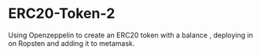 # ERC20-Token-2
Using Openzeppelin to create an ERC20 token with a balance , deploying in on Ropsten and adding it to metamask.

